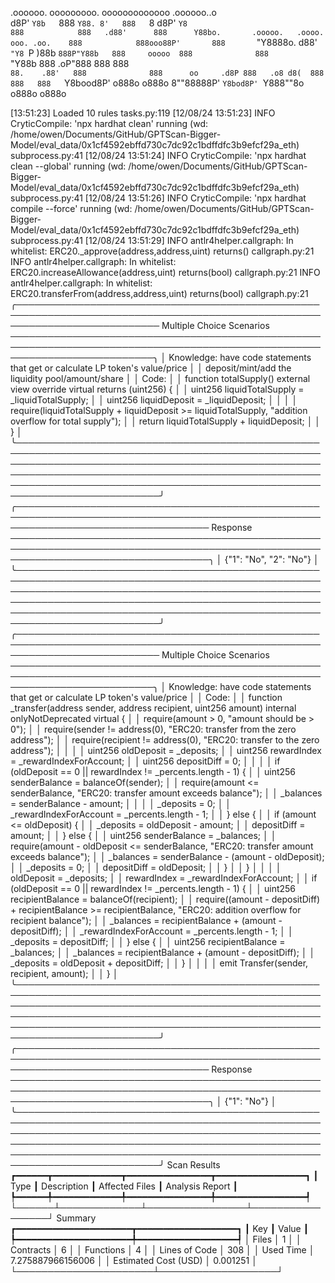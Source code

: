 

  .oooooo.    ooooooooo.   ooooooooooooo  .oooooo..o                                 
 d8P'  `Y8b   `888   `Y88. 8'   888   `8 d8P'    `Y8                                 
888            888   .d88'      888      Y88bo.       .ooooo.   .oooo.   ooo. .oo.   
888            888ooo88P'       888       `"Y8888o.  d88' `"Y8 `P  )88b  `888P"Y88b  
888     ooooo  888              888           `"Y88b 888        .oP"888   888   888  
`88.    .88'   888              888      oo     .d8P 888   .o8 d8(  888   888   888  
 `Y8bood8P'   o888o            o888o     8""88888P'  `Y8bod8P' `Y888""8o o888o o888o                                                        


                                                                   

[13:51:23] Loaded 10 rules                                                                                                                                                                                                                                             tasks.py:119
[12/08/24 13:51:23] INFO     CryticCompile: 'npx hardhat clean' running (wd: /home/owen/Documents/GitHub/GPTScan-Bigger-Model/eval_data/0x1cf4592ebffd730c7dc92c1bdffdfc3b9efcf29a_eth)                                                                            subprocess.py:41
[12/08/24 13:51:24] INFO     CryticCompile: 'npx hardhat clean --global' running (wd: /home/owen/Documents/GitHub/GPTScan-Bigger-Model/eval_data/0x1cf4592ebffd730c7dc92c1bdffdfc3b9efcf29a_eth)                                                                   subprocess.py:41
[12/08/24 13:51:26] INFO     CryticCompile: 'npx hardhat compile --force' running (wd: /home/owen/Documents/GitHub/GPTScan-Bigger-Model/eval_data/0x1cf4592ebffd730c7dc92c1bdffdfc3b9efcf29a_eth)                                                                  subprocess.py:41
[12/08/24 13:51:29] INFO     antlr4helper.callgraph: In whitelist: ERC20._approve(address,address,uint) returns()                                                                                                                                                   callgraph.py:21
                    INFO     antlr4helper.callgraph: In whitelist: ERC20.increaseAllowance(address,uint) returns(bool)                                                                                                                                              callgraph.py:21
                    INFO     antlr4helper.callgraph: In whitelist: ERC20.transferFrom(address,address,uint) returns(bool)                                                                                                                                           callgraph.py:21
╭─────────────────────────────────────────────────────────────────────────────────────────────────────────────────────────── Multiple Choice Scenarios ───────────────────────────────────────────────────────────────────────────────────────────────────────────────────────────╮
│ Knowledge: have code statements that get or calculate LP token's value/price                                                                                                                                                                                                    │
│ deposit/mint/add the liquidity pool/amount/share                                                                                                                                                                                                                                │
│ Code:                                                                                                                                                                                                                                                                           │
│   function totalSupply() external view override virtual returns (uint256) {                                                                                                                                                                                                     │
│     uint256 liquidTotalSupply = _liquidTotalSupply;                                                                                                                                                                                                                             │
│     uint256 liquidDeposit = _liquidDeposit;                                                                                                                                                                                                                                     │
│                                                                                                                                                                                                                                                                                 │
│     require(liquidTotalSupply + liquidDeposit >= liquidTotalSupply, "addition overflow for total supply");                                                                                                                                                                      │
│     return liquidTotalSupply + liquidDeposit;                                                                                                                                                                                                                                   │
│   }                                                                                                                                                                                                                                                                             │
╰─────────────────────────────────────────────────────────────────────────────────────────────────────────────────────────────────────────────────────────────────────────────────────────────────────────────────────────────────────────────────────────────────────────────────╯
╭─────────────────────────────────────────────────────────────────────────────────────────────────────────────────────────────────── Response ────────────────────────────────────────────────────────────────────────────────────────────────────────────────────────────────────╮
│ {"1": "No", "2": "No"}                                                                                                                                                                                                                                                          │
╰─────────────────────────────────────────────────────────────────────────────────────────────────────────────────────────────────────────────────────────────────────────────────────────────────────────────────────────────────────────────────────────────────────────────────╯
╭─────────────────────────────────────────────────────────────────────────────────────────────────────────────────────────── Multiple Choice Scenarios ───────────────────────────────────────────────────────────────────────────────────────────────────────────────────────────╮
│ Knowledge: have code statements that get or calculate LP token's value/price                                                                                                                                                                                                    │
│ Code:                                                                                                                                                                                                                                                                           │
│   function _transfer(address sender, address recipient, uint256 amount) internal onlyNotDeprecated virtual {                                                                                                                                                                    │
│     require(amount > 0, "amount should be > 0");                                                                                                                                                                                                                                │
│     require(sender != address(0), "ERC20: transfer from the zero address");                                                                                                                                                                                                     │
│     require(recipient != address(0), "ERC20: transfer to the zero address");                                                                                                                                                                                                    │
│                                                                                                                                                                                                                                                                                 │
│     uint256 oldDeposit = _deposits;                                                                                                                                                                                                                                             │
│     uint256 rewardIndex = _rewardIndexForAccount;                                                                                                                                                                                                                               │
│     uint256 depositDiff = 0;                                                                                                                                                                                                                                                    │
│                                                                                                                                                                                                                                                                                 │
│     if (oldDeposit == 0 || rewardIndex != _percents.length - 1) {                                                                                                                                                                                                               │
│       uint256 senderBalance = balanceOf(sender);                                                                                                                                                                                                                                │
│       require(amount <= senderBalance, "ERC20: transfer amount exceeds balance");                                                                                                                                                                                               │
│       _balances = senderBalance - amount;                                                                                                                                                                                                                                       │
│                                                                                                                                                                                                                                                                                 │
│       _deposits = 0;                                                                                                                                                                                                                                                            │
│       _rewardIndexForAccount = _percents.length - 1;                                                                                                                                                                                                                            │
│     } else {                                                                                                                                                                                                                                                                    │
│       if (amount <= oldDeposit) {                                                                                                                                                                                                                                               │
│         _deposits = oldDeposit - amount;                                                                                                                                                                                                                                        │
│         depositDiff = amount;                                                                                                                                                                                                                                                   │
│       } else {                                                                                                                                                                                                                                                                  │
│         uint256 senderBalance = _balances;                                                                                                                                                                                                                                      │
│         require(amount - oldDeposit <= senderBalance, "ERC20: transfer amount exceeds balance");                                                                                                                                                                                │
│         _balances = senderBalance - (amount - oldDeposit);                                                                                                                                                                                                                      │
│         _deposits = 0;                                                                                                                                                                                                                                                          │
│         depositDiff = oldDeposit;                                                                                                                                                                                                                                               │
│       }                                                                                                                                                                                                                                                                         │
│     }                                                                                                                                                                                                                                                                           │
│                                                                                                                                                                                                                                                                                 │
│     oldDeposit = _deposits;                                                                                                                                                                                                                                                     │
│     rewardIndex = _rewardIndexForAccount;                                                                                                                                                                                                                                       │
│     if (oldDeposit == 0 || rewardIndex != _percents.length - 1) {                                                                                                                                                                                                               │
│       uint256 recipientBalance = balanceOf(recipient);                                                                                                                                                                                                                          │
│       require((amount - depositDiff) + recipientBalance >= recipientBalance, "ERC20: addition overflow for recipient balance");                                                                                                                                                 │
│       _balances = recipientBalance + (amount - depositDiff);                                                                                                                                                                                                                    │
│       _rewardIndexForAccount = _percents.length - 1;                                                                                                                                                                                                                            │
│       _deposits = depositDiff;                                                                                                                                                                                                                                                  │
│     } else {                                                                                                                                                                                                                                                                    │
│       uint256 recipientBalance = _balances;                                                                                                                                                                                                                                     │
│       _balances = recipientBalance + (amount - depositDiff);                                                                                                                                                                                                                    │
│       _deposits = oldDeposit + depositDiff;                                                                                                                                                                                                                                     │
│     }                                                                                                                                                                                                                                                                           │
│                                                                                                                                                                                                                                                                                 │
│     emit Transfer(sender, recipient, amount);                                                                                                                                                                                                                                   │
│   }                                                                                                                                                                                                                                                                             │
╰─────────────────────────────────────────────────────────────────────────────────────────────────────────────────────────────────────────────────────────────────────────────────────────────────────────────────────────────────────────────────────────────────────────────────╯
╭─────────────────────────────────────────────────────────────────────────────────────────────────────────────────────────────────── Response ────────────────────────────────────────────────────────────────────────────────────────────────────────────────────────────────────╮
│ {"1": "No"}                                                                                                                                                                                                                                                                     │
╰─────────────────────────────────────────────────────────────────────────────────────────────────────────────────────────────────────────────────────────────────────────────────────────────────────────────────────────────────────────────────────────────────────────────────╯
                      Scan Results                       
┏━━━━━━┳━━━━━━━━━━━━━┳━━━━━━━━━━━━━━━━┳━━━━━━━━━━━━━━━━━┓
┃ Type ┃ Description ┃ Affected Files ┃ Analysis Report ┃
┡━━━━━━╇━━━━━━━━━━━━━╇━━━━━━━━━━━━━━━━╇━━━━━━━━━━━━━━━━━┩
└──────┴─────────────┴────────────────┴─────────────────┘
                  Summary                   
┏━━━━━━━━━━━━━━━━━━━━━━┳━━━━━━━━━━━━━━━━━━━┓
┃ Key                  ┃ Value             ┃
┡━━━━━━━━━━━━━━━━━━━━━━╇━━━━━━━━━━━━━━━━━━━┩
│ Files                │ 1                 │
│ Contracts            │ 6                 │
│ Functions            │ 4                 │
│ Lines of Code        │ 308               │
│ Used Time            │ 7.275887966156006 │
│ Estimated Cost (USD) │ 0.001251          │
└──────────────────────┴───────────────────┘
